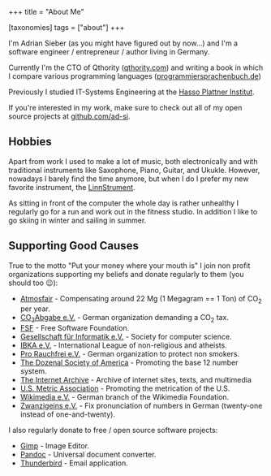 +++
title = "About Me"

[taxonomies]
tags = ["about"]
+++

I'm Adrian Sieber (as you might have figured out by now…)
and I'm a software engineer / entrepreneur / author living in Germany.

Currently I'm the CTO of Qthority ([qthority.com])
and writing a book in which I compare various programming languages
([programmiersprachenbuch.de])

Previously I studied IT-Systems Engineering
at the [Hasso Plattner Institut][hpi].

If you're interested in my work, make sure to check out all of my
open source projects at [github.com/ad-si].

[qthority.com]: https://qthority.com
[programmiersprachenbuch.de]: http://programmiersprachenbuch.de
[hpi]: https://hpi.de
[github.com/ad-si]: https://github.com/ad-si


## Hobbies

Apart from work I used to make a lot of music, both electronically
and with traditional instruments like Saxophone, Piano, Guitar, and Ukukle.
However, nowadays I barely find the time anymore, but when I do
I prefer my new favorite instrument, the [LinnStrument].

As sitting in front of the computer the whole day is rather unhealthy
I regularly go for a run and work out in the fitness studio.
In addition I like to go skiing in winter and sailing in summer.

[LinnStrument]: http://rogerlinndesign.com/linnstrument.html


## Supporting Good Causes

True to the motto "Put your money where your mouth is" I join
non profit organizations supporting my beliefs
and donate regularly to them (you should too 😉):

- [Atmosfair] -
    Compensating around 22 Mg (1 Megagram == 1 Ton) of CO<sub>2</sub> per year.
- [CO<sub>2</sub>Abgabe e.V.][CO2Abgabe] -
    German organization demanding a CO<sub>2</sub> tax.
- [FSF] - Free Software Foundation.
- [Gesellschaft für Informatik e.V.] - Society for computer science.
- [IBKA e.V.] - International League of non-religious and atheists.
- [Pro Rauchfrei e.V.] - German organization to protect non smokers.
- [The Dozenal Society of America] - Promoting the base 12 number system.
- [The Internet Archive] - Archive of internet sites, texts, and multimedia
- [U.S. Metric Association] - Promoting the metrication of the U.S.
- [Wikimedia e.V.] - German branch of the Wikimedia Foundation.
- [Zwanzigeins e.V.] - Fix pronunciation of numbers in German
    (twenty-one instead of one-and-twenty).

[Atmosfair]: https://atmosfair.de
[CO2Abgabe]: https://co2abgabe.de
[FSF]: https://fsf.org
[Gesellschaft für Informatik e.V.]: https://gi.de
[IBKA e.V.]: https://www.ibka.org
[Pro Rauchfrei e.V.]: https://www.pro-rauchfrei.de
[The Dozenal Society of America]: http://dozenal.org
[The Internet Archive]: https://archive.org
[U.S. Metric Association]: http://www.us-metric.org
[Wikimedia e.V.]: https://wikimedia.de
[Zwanzigeins e.V.]: https://zwanzigeins.jetzt


I also regularly donate to free / open source software projects:

- [Gimp] - Image Editor.
- [Pandoc] - Universal document converter.
- [Thunderbird] - Email application.

[Gimp]: https://www.gimp.org
[Pandoc]: https://pandoc.org
[Thunderbird]: https://www.thunderbird.net
